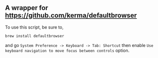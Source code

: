 ## A wrapper for https://github.com/kerma/defaultbrowser

To use this script, be sure to,

```sh
brew install defaultbrowser
```

and go `System Preference -> Keyboard -> Tab: Shortcut` then enable `Use keyboard navigation to move focus between controls` option.



